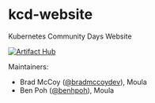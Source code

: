 # kcd-website
Kubernetes Community Days Website

[![Artifact Hub](https://img.shields.io/endpoint?url=https://artifacthub.io/badge/repository/kcd-website)](https://artifacthub.io/packages/search?repo=kcd-website)

Maintainers:
* Brad McCoy ([@bradmccoydev](https://github.com/bradmccoydev)), Moula
* Ben Poh ([@benhpoh](https://github.com/benhpoh)), Moula

